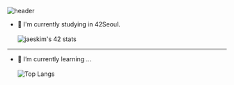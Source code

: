 <!--
**Inju-Yang/Inju-Yang** is a ✨ _special_ ✨ repository because its `README.md` (this file) appears on your GitHub profile.

Here are some ideas to get you started:

- 🔭 I’m currently working on ...
- 🌱 I’m currently learning ...
- 👯 I’m looking to collaborate on ...
- 🤔 I’m looking for help with ...
- 💬 Ask me about ...
- 📫 How to reach me: ...
- 😄 Pronouns: ...
- ⚡ Fun fact: ...
-->
![header](https://capsule-render.vercel.app/api?type=waving&color=gradient&height=300&section=header&text=This&nbsp;is&nbsp;inyang&nbsp;✨&fontSize=55)
- 🌱 I'm currently studying in 42Seoul.<br><br>
![jaeskim's 42 stats](https://badge42.herokuapp.com/api/stats/inyang?privacyEmail=true)
---
- 🌿 I’m currently learning ... <br><br>
![Top Langs](https://github-readme-stats.vercel.app/api/top-langs/?username=Inju-Yang&layout=compact)
